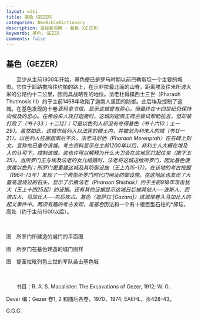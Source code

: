 ```yaml
---
layout: wiki
title: 基色（GEZER）
categories: NewBibleDictionary
description: 圣经新词典 - 基色（GEZER）
keywords: 基色, GEZER
comments: false
---
```


## 基色（GEZER）

　　至少从主前1800年开始，基色便已是罗马时期以前巴勒斯坦一个主要的城市。它位于耶路撒冷往约帕的路上，在示非拉最北面的山脊，距离埃及往米所波大米的公路约十二公里，因而具战略性的地位。法老杜得模西士三世（Pharaoh Thutmosis III）约于主前1468年攻陷了迦南人坚固的防御。此后埃及控制了这城。在基色发现的十卷*亚玛拿书信，显示这城曾有异心，但最终在十四世纪仍保持向埃及的忠心。在希伯来人攻打迦南时，这城的迦南王荷兰尝试帮助拉吉，但却被打败了（书十33；十二12）；可是以色列人却没有夺得基色（书十六10；士一29）。虽然如此，这城市给列入以法莲的疆土内，并被划为利未人的城（书廿一21）。以色列人征服迦南后不久，法老马尼他（Pharaoh Merenptah）在石碑上刻文，宣称他已重夺该城。考古资料显示在主前1200年以后，非利士人大概在埃及人的认可下，控制该城。这也许可以解释为什么大卫会在这地区打起仗来（撒下五25）。当所罗门王与埃及法老的女儿结婚时，法老将这城送给所罗门，因此基色便隶属以色列；所罗门更重建这城及其防御设施（王上九15-17）。在该地的考古挖掘（1964-73年）发现了一个典型所罗门时代门闸及防御设施。在这地区也发现了大量高温烧过的石头，显示了示撒法老（Pharaoh Shishak）约于主前918年攻击犹大（王上十四25起）的证据。还有其他证据显示这城日后被其他人──波斯人、西流古人、马加比人──先后攻占。基色（迦萨拉 [Gazara]）这城常卷入马加比人的起义事件中。两项有趣的考古发现，是基色*历法和一个有十根巨型石柱的*邱坛，高处（约于主前1600以后）。

　





图　所罗门所建造的城门的平面图









图　所罗门在基色建造的城门图样









图　提革拉毗列色三世的军队袭击基色城



　

　　书目：R. A. S. Macalister: The Excavations of Gezer, 1912; W. G.

Dever 编：Gezer 卷1, 2 和随后各卷，1970，1974; EAEHL，页428-43。

G.G.G.








